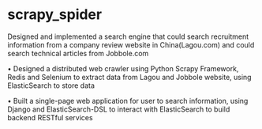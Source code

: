 # scrapy_spider
Designed and implemented a search engine that could search recruitment information from a company review
website in China(Lagou.com) and could search technical articles from Jobbole.com  

• Designed a distributed web crawler using Python Scrapy Framework, Redis and Selenium to extract data from
Lagou and Jobbole website, using ElasticSearch to store data  

• Built a single-page web application for user to search information, using Django and ElasticSearch-DSL to
interact with ElasticSearch to build backend RESTful services  
